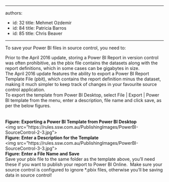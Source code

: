 

---
authors:
  - id: 32
    title: Mehmet Ozdemir
  - id: 84
    title: Patricia Barros
  - id: 85
    title: Chris Beaver
---




<span class='intro'> ​To save your Power BI files in source control, you need to&#58;<br> </span>

<p></p>​​Prior to the April 2016 update, storing a Power BI Report in version control was often prohibitive, as the pbix file contains the datasets along with the report definitions, which in some cases can be gigabytes in size.<br>The April 2016 update features the ability to export a Power BI Report Template File (pbit), which contains the report definition minus the dataset, making it much simpler to keep track of changes in your favourite source control application.<br>To export the template from Power BI Desktop, select File | Export | Power BI template from the menu, enter a description, file name and click save, as per the below figures.<br><div class="ms-rtestate-read ms-rte-embedcode ms-rte-embedil ms-rtestate-notify s4-wpActive"><img src="/”https&#58;//rules.ssw.com.au/PublishingImages/PowerBI-SourceControl-1-3.jpg%22" alt="" />&#160;</div><br><strong>Figure&#58; Exporting a Power BI Template from Power BI Desktop</strong><br>​&lt;img src=”https&#58;//rules.ssw.com.au/PublishingImages/PowerBI-SourceControl-2-3.jpg&quot;&gt;<br><strong>Figure&#58; Enter a Description for the Template</strong><br>&lt;img src=”https&#58;//rules.ssw.com.au/PublishingImages/PowerBI-SourceControl-3-3.jpg&quot;&gt;<br><strong>Figure&#58; Enter a File Name and Save</strong><br>Save your pbix file to the same folder as the template above, you’ll need these if you want to publish your report to Power BI Online. &#160;Make sure your source control is configured to ignore *.pbix files, otherwise you’ll be saving data in source control!<br>


